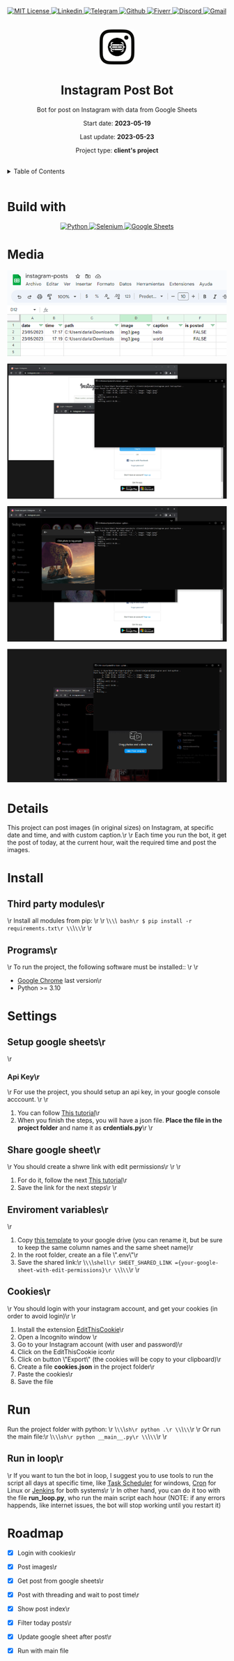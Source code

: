 <div><a href='https://github.com/github.com/darideveloper/blob/master/LICENSE' target='_blank'>
            <img src='https://img.shields.io/github/license/github.com/darideveloper.svg?style=for-the-badge' alt='MIT License' height='30px'/>
        </a><a href='https://www.linkedin.com/in/francisco-dari-hernandez-6456b6181/' target='_blank'>
                <img src='https://img.shields.io/static/v1?style=for-the-badge&message=LinkedIn&color=0A66C2&logo=LinkedIn&logoColor=FFFFFF&label=' alt='Linkedin' height='30px'/>
            </a><a href='https://t.me/darideveloper' target='_blank'>
                <img src='https://img.shields.io/static/v1?style=for-the-badge&message=Telegram&color=26A5E4&logo=Telegram&logoColor=FFFFFF&label=' alt='Telegram' height='30px'/>
            </a><a href='https://github.com/darideveloper' target='_blank'>
                <img src='https://img.shields.io/static/v1?style=for-the-badge&message=GitHub&color=181717&logo=GitHub&logoColor=FFFFFF&label=' alt='Github' height='30px'/>
            </a><a href='https://www.fiverr.com/darideveloper?up_rollout=true' target='_blank'>
                <img src='https://img.shields.io/static/v1?style=for-the-badge&message=Fiverr&color=222222&logo=Fiverr&logoColor=1DBF73&label=' alt='Fiverr' height='30px'/>
            </a><a href='https://discord.com/users/992019836811083826' target='_blank'>
                <img src='https://img.shields.io/static/v1?style=for-the-badge&message=Discord&color=5865F2&logo=Discord&logoColor=FFFFFF&label=' alt='Discord' height='30px'/>
            </a><a href='mailto:darideveloper@gmail.com?subject=Hello Dari Developer' target='_blank'>
                <img src='https://img.shields.io/static/v1?style=for-the-badge&message=Gmail&color=EA4335&logo=Gmail&logoColor=FFFFFF&label=' alt='Gmail' height='30px'/>
            </a></div><div align='center'><br><br><img src='https://github.com/darideveloper/instagram-post-bot/blob/master/logo.png?raw=true' alt='Instagram Post Bot' height='80px'/>

# Instagram Post Bot

Bot for post on Instagram with data from Google Sheets

Start date: **2023-05-19**

Last update: **2023-05-23**

Project type: **client's project**

</div><br><details>
            <summary>Table of Contents</summary>
            <ol>
<li><a href='#buildwith'>Build With</a></li>
<li><a href='#media'>Media</a></li>
<li><a href='#details'>Details</a></li>
<li><a href='#install'>Install</a></li>
<li><a href='#settings'>Settings</a></li>
<li><a href='#run'>Run</a></li>
<li><a href='#roadmap'>Roadmap</a></li></ol>
        </details><br>

# Build with

<div align='center'><a href='https://www.python.org/' target='_blank'> <img src='https://cdn.svgporn.com/logos/python.svg' alt='Python' title='Python' height='50px'/> </a><a href='https://www.selenium.dev/' target='_blank'> <img src='https://cdn.svgporn.com/logos/selenium.svg' alt='Selenium' title='Selenium' height='50px'/> </a><a href='https://sheets.google.com/' target='_blank'> <img src='https://www.gstatic.com/images/branding/product/1x/sheets_2020q4_48dp.png' alt='Google Sheets' title='Google Sheets' height='50px'/> </a></div>

# Media

![google sheets](https://github.com/darideveloper/instagram-post-bot/blob/master/screenshots/google-sheets.png?raw=true)

![running 1](https://github.com/darideveloper/instagram-post-bot/blob/master/screenshots/running-1.png?raw=true)

![running 2](https://github.com/darideveloper/instagram-post-bot/blob/master/screenshots/running-2.png?raw=true)

![running 3](https://github.com/darideveloper/instagram-post-bot/blob/master/screenshots/running-3.png?raw=true)

# Details

This project can post images (in original sizes) on Instagram, at specific date and time, and with custom caption.\r
\r
Each time you run the bot, it get the post of today, at the current hour, wait the required time and post the images.

# Install

## Third party modules\r
\r
Install all modules from pip: \r
\r
\\`\\`\\` bash\r
$ pip install -r requirements.txt\r
\\`\\`\\`\r
\r
## Programs\r
\r
To run the project, the following software must be installed:: \r
\r
* [Google Chrome](https://www.google.com/intl/es/chrome) last version\r
* Python >= 3.10

# Settings

## Setup google sheets\r
\r
### Api Key\r
\r
For use the project, you should setup an api key, in your google console acccount. \r
\r
1. You can follow  [This tutorial](https://github.com/darideveloper/tutorials/blob/master/generate%20google%20sheets%20api%20key/README.md)\r
2. When you finish the steps, you will have a json file. **Place the file in the project folder** and name it as **crdentials.py**\r
\r
## Share google sheet\r
\r
You should create a shwre link with edit permissions\r
\r
\r
1. For do it, follow the next [This tutorial](https://github.com/darideveloper/tutorials/blob/master/share%20google%20sheet%20with%20edit%20permissions/README.md)\r
2. Save the link for the next steps\r
\r
## Enviroment variables\r
\r
1. Copy [this template](https://docs.google.com/spreadsheets/d/1CDUQe4LM-_koQv9mx1RjHdKM8skL0a_K41y3gE5MjR8/edit?usp=sharing) to your google drive (you can rename it, but be sure to keep the same column names and the same sheet name)\r
2. In the root folder, create an a file \\\".env\\\"\r
3. Save the shared link:\r
\\`\\`\\`shell\r
SHEET_SHARED_LINK ={your-google-sheet-with-edit-permissions}\r
\\`\\`\\`\r
\r
## Cookies\r
\r
You should login with your instagram account, and get your cookies (in order to avoid login)\r
\r
1. Install the extension [EditThisCookie](https://chrome.google.com/webstore/detail/editthiscookie/fngmhnnpilhplaeedifhccceomclgfbg?hl=es)\r
2. Open a Incognito window \r
2. Go to your Instagram account (with user and password)\r
3. Click on the EditThisCookie icon\r
4. Click on button \\\"Export\\\" (the cookies will be copy to your clipboard)\r
5. Create a file **cookies.json** in the project folder\r
6. Paste the cookies\r
7. Save the file

# Run

Run the project folder with python: \r
\\`\\`\\`sh\r
python .\r
\\`\\`\\`\r
\r
Or run the main file:\r
\\`\\`\\`sh\r
python __main__.py\r
\\`\\`\\`\r
\r
## Run in loop\r
\r
If you want to tun the bot in loop, I suggest you to use tools to run the script all days at specific time, like [Task Scheduler](https://learn.microsoft.com/en-us/windows/win32/taskschd/task-scheduler-start-page) for windows, [Cron](https://www.google.com/search?q=linux+cronjobs&oq=linux+cronjobs&aqs=chrome..69i57.3719j0j1&sourceid=chrome&ie=UTF-8) for Linux or [Jenkins](https://www.jenkins.io/) for both systems\r
\r
In other hand, you can do it too with the file **run_loop.py**, who run the main script each hour (NOTE: if any errors happends, like internet issues, the bot will stop working until you restart it)

# Roadmap

* [x] Login with cookies\r
* [x] Post images\r
* [x] Get post from google sheets\r
* [x] Post with threading and wait to post time\r
* [x] Show post index\r
* [x] Filter today posts\r
* [x] Update google sheet after post\r
* [x] Run with main file



